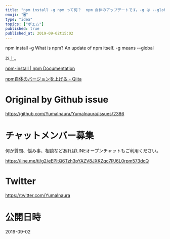 ```yaml
---
title: "npm install -g npm って何？  npm 自体のアップデートです。-g は --global という意味です。"
emoji: "🖥"
type: "idea"
topics: ["ポエム"]
published: true
published_at: 2019-09-02t15:02
---
```


npm install -g What is npm? An update of npm itself. -g means --global


以上。

[npm-install | npm Documentation](https://docs.npmjs.com/cli/install)

[npm自体のバージョンを上げる - Qiita](https://qiita.com/n0bisuke/items/b2704b6ebb84f21c03c1)


# Original by Github issue

https://github.com/YumaInaura/YumaInaura/issues/2386








<!-- Update From Qiita API -->

# チャットメンバー募集


何か質問、悩み事、相談などあればLINEオープンチャットもご利用ください。

https://line.me/ti/g2/eEPltQ6Tzh3pYAZV8JXKZqc7PJ6L0rpm573dcQ





# Twitter


https://twitter.com/YumaInaura


<!-- Update From Qiita API -->



# 公開日時

2019-09-02
